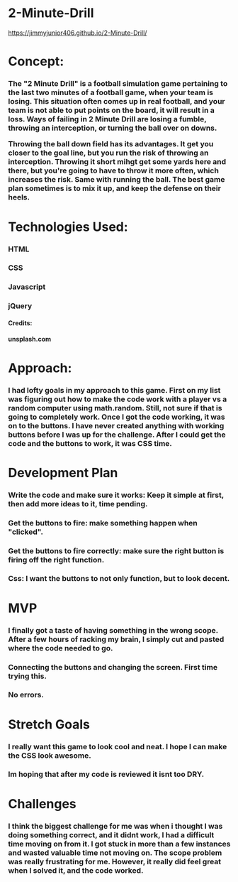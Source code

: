 # 2-Minute-Drill
https://jimmyjunior406.github.io/2-Minute-Drill/
<h1> Concept:
<h3> The "2 Minute Drill" is a football simulation game pertaining to the last two minutes of a football game, when your team is losing.
This situation often comes up in real football, and your team is not able to put points on the board, it will result in a loss. Ways of failing in 2 Minute Drill
are losing a fumble, throwing an interception, or turning the ball over on downs. 

Throwing the ball down field has its advantages. It get you closer to the goal line, but you run the risk of throwing an interception. Throwing it short mihgt get
some yards here and there, but you're going to have to throw it more often, which increases the risk.  Same with running the ball. The best game plan sometimes is to 
mix it up, and keep the defense on their heels. 

<h1>Technologies Used:
<h3> HTML
<h3>CSS
<h3>Javascript
<h3>jQuery

<h4> Credits:
<h4> unsplash.com

<h1>Approach:
<h3>I had lofty goals in my approach to this game. First on my list was figuring out how to make the code work with a player vs a random computer using math.random. 
Still, not sure if that is going to completely work. Once I got the code working, it was on to the buttons. I have never created anything with working buttons before 
I was up for the challenge. After I could get the code and the buttons to work, it was CSS time.

<h1>Development Plan
<h3>Write the code and make sure it works: Keep it simple at first, then add more ideas to it, time pending.
<h3>Get the buttons to fire: make something happen when "clicked".
<h3>Get the buttons to fire correctly: make sure the right button is firing off the right function.
<h3>Css: I want the buttons to not only function, but to look decent.

<h1>MVP
<h3>I finally got a taste of having something in the wrong scope. After a few hours of racking my brain, I simply cut and pasted where the code needed to go.
<h3>Connecting the buttons and changing the screen. First time trying this.
<h3>No errors.

<h1>Stretch Goals
<h3>I really want this game to look cool and neat. I hope I can make the CSS look awesome.
<h3>Im hoping that after my code is reviewed it isnt too DRY.

<h1>Challenges
<h3>I think the biggest challenge for me was when i thought I was doing something correct, and it didnt work, I had a difficult time moving on from it.
I got stuck in more than a few instances and wasted valuable time not moving on. The scope problem was really frustrating for me. However, it really did feel
great when I solved it, and the code worked. 

